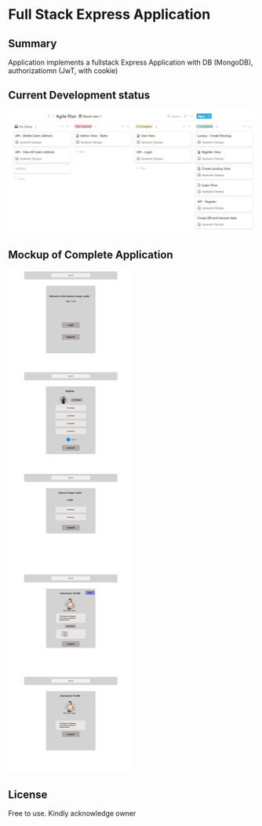 # Full Stack Express Application

## Summary
Application implements a fullstack Express Application with DB (MongoDB), authorizatiomn (JwT, with cookie)

## Current Development status
![Dev Kanban Chart](./image/kanbanChart.PNG)

## Mockup of Complete Application
![mockup using Lunacy App](./image/webpageMockup.png)

## License
Free to use. Kindly acknowledge owner

